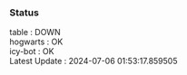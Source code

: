 ### Status


table : DOWN  
hogwarts : OK  
icy-bot : OK  
Latest Update : 2024-07-06 01:53:17.859505
